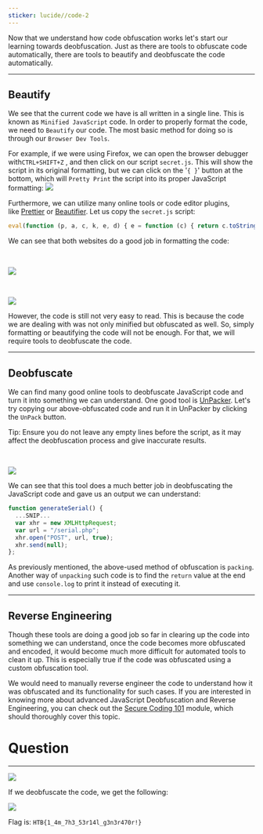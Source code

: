 ```yaml
---
sticker: lucide//code-2
---
```

Now that we understand how code obfuscation works let's start our learning towards deobfuscation. Just as there are tools to obfuscate code automatically, there are tools to beautify and deobfuscate the code automatically.

---

## Beautify

We see that the current code we have is all written in a single line. This is known as `Minified JavaScript` code. In order to properly format the code, we need to `Beautify` our code. The most basic method for doing so is through our `Browser Dev Tools`.

For example, if we were using Firefox, we can open the browser debugger with`CTRL+SHIFT+Z` , and then click on our script `secret.js`. This will show the script in its original formatting, but we can click on the '`{ }`' button at the bottom, which will `Pretty Print` the script into its proper JavaScript formatting: ![](https://academy.hackthebox.com/storage/modules/41/js_deobf_pretty_print.jpg)

Furthermore, we can utilize many online tools or code editor plugins, like [Prettier](https://prettier.io/playground/) or [Beautifier](https://beautifier.io/). Let us copy the `secret.js` script:


```javascript
eval(function (p, a, c, k, e, d) { e = function (c) { return c.toString(36) }; if (!''.replace(/^/, String)) { while (c--) { d[c.toString(a)] = k[c] || c.toString(a) } k = [function (e) { return d[e] }]; e = function () { return '\\w+' }; c = 1 }; while (c--) { if (k[c]) { p = p.replace(new RegExp('\\b' + e(c) + '\\b', 'g'), k[c]) } } return p }('g 4(){0 5="6{7!}";0 1=8 a();0 2="/9.c";1.d("e",2,f);1.b(3)}', 17, 17, 'var|xhr|url|null|generateSerial|flag|HTB|flag|new|serial|XMLHttpRequest|send|php|open|POST|true|function'.split('|'), 0, {}))
```

We can see that both websites do a good job in formatting the code:

   

![](https://academy.hackthebox.com/storage/modules/41/js_deobf_prettier_1.jpg)

   

![](https://academy.hackthebox.com/storage/modules/41/js_deobf_beautifier_1.jpg)

However, the code is still not very easy to read. This is because the code we are dealing with was not only minified but obfuscated as well. So, simply formatting or beautifying the code will not be enough. For that, we will require tools to deobfuscate the code.

---

## Deobfuscate

We can find many good online tools to deobfuscate JavaScript code and turn it into something we can understand. One good tool is [UnPacker](https://matthewfl.com/unPacker.html). Let's try copying our above-obfuscated code and run it in UnPacker by clicking the `UnPack` button.

Tip: Ensure you do not leave any empty lines before the script, as it may affect the deobfuscation process and give inaccurate results.

   

![](https://academy.hackthebox.com/storage/modules/41/js_deobf_unpacker_1.jpg)

We can see that this tool does a much better job in deobfuscating the JavaScript code and gave us an output we can understand:


```javascript
function generateSerial() {
  ...SNIP...
  var xhr = new XMLHttpRequest;
  var url = "/serial.php";
  xhr.open("POST", url, true);
  xhr.send(null);
};
```

As previously mentioned, the above-used method of obfuscation is `packing`. Another way of `unpacking` such code is to find the `return` value at the end and use `console.log` to print it instead of executing it.

---

## Reverse Engineering

Though these tools are doing a good job so far in clearing up the code into something we can understand, once the code becomes more obfuscated and encoded, it would become much more difficult for automated tools to clean it up. This is especially true if the code was obfuscated using a custom obfuscation tool.

We would need to manually reverse engineer the code to understand how it was obfuscated and its functionality for such cases. If you are interested in knowing more about advanced JavaScript Deobfuscation and Reverse Engineering, you can check out the [Secure Coding 101](https://academy.hackthebox.com/module/details/38) module, which should thoroughly cover this topic.


# Question
---
![](gitbook/cybersecurity/images/Pasted%252520image%25252020250130134330.png)

If we deobfuscate the code, we get the following:

![](gitbook/cybersecurity/images/Pasted%252520image%25252020250130134345.png)

Flag is: `HTB{1_4m_7h3_53r14l_g3n3r470r!}`


